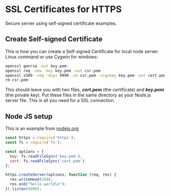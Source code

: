 # SSL Certificates for HTTPS

Secure server using self-signed certificate examples.

## Create Self-signed Certificate
This is how you can create a Self-signed Certificate for local node server.
Linux command or use Cygwin for windows:
```sh
openssl genrsa -out key.pem
openssl req -new -key key.pem -out csr.pem
openssl x509 -req -days 9999 -in csr.pem -signkey key.pem -out cert.pem
rm csr.pem
```
This should leave you with two files, ***cert.pem*** (the certificate) and ***key.pem*** (the private key). 
Put these files in the same directory as your Node.js server file. This is all you need for a SSL connection.

## Node JS setup
This is an example from [nodejs.org](https://nodejs.org/en/knowledge/HTTP/servers/how-to-create-a-HTTPS-server/)
```js
const https = require('https');
const fs = require('fs');

const options = {
  key: fs.readFileSync('key.pem'),
  cert: fs.readFileSync('cert.pem')
};

https.createServer(options, function (req, res) {
  res.writeHead(200);
  res.end("hello world\n");
}).listen(8000);
```